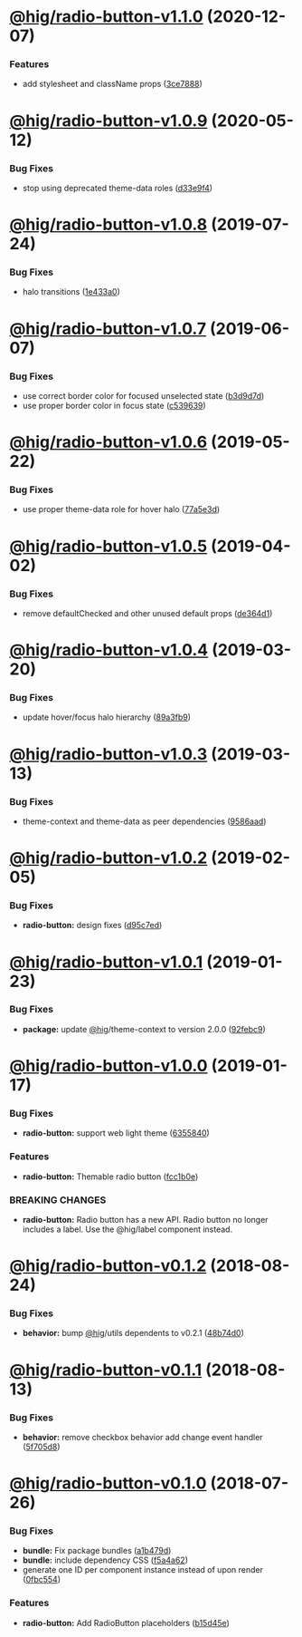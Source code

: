 # [@hig/radio-button-v1.1.0](https://github.com/Autodesk/hig/compare/@hig/radio-button@1.0.9...@hig/radio-button@1.1.0) (2020-12-07)


### Features

* add stylesheet and className props ([3ce7888](https://github.com/Autodesk/hig/commit/3ce7888))

# [@hig/radio-button-v1.0.9](https://github.com/Autodesk/hig/compare/@hig/radio-button@1.0.8...@hig/radio-button@1.0.9) (2020-05-12)


### Bug Fixes

* stop using deprecated theme-data roles ([d33e9f4](https://github.com/Autodesk/hig/commit/d33e9f4))

# [@hig/radio-button-v1.0.8](https://github.com/Autodesk/hig/compare/@hig/radio-button@1.0.7...@hig/radio-button@1.0.8) (2019-07-24)


### Bug Fixes

* halo transitions ([1e433a0](https://github.com/Autodesk/hig/commit/1e433a0))

# [@hig/radio-button-v1.0.7](https://github.com/Autodesk/hig/compare/@hig/radio-button@1.0.6...@hig/radio-button@1.0.7) (2019-06-07)


### Bug Fixes

* use correct border color for focused unselected state ([b3d9d7d](https://github.com/Autodesk/hig/commit/b3d9d7d))
* use proper border color in focus state ([c539639](https://github.com/Autodesk/hig/commit/c539639))

# [@hig/radio-button-v1.0.6](https://github.com/Autodesk/hig/compare/@hig/radio-button@1.0.5...@hig/radio-button@1.0.6) (2019-05-22)


### Bug Fixes

* use proper theme-data role for hover halo ([77a5e3d](https://github.com/Autodesk/hig/commit/77a5e3d))

# [@hig/radio-button-v1.0.5](https://github.com/Autodesk/hig/compare/@hig/radio-button@1.0.4...@hig/radio-button@1.0.5) (2019-04-02)


### Bug Fixes

* remove defaultChecked and other unused default props ([de364d1](https://github.com/Autodesk/hig/commit/de364d1))

# [@hig/radio-button-v1.0.4](https://github.com/Autodesk/hig/compare/@hig/radio-button@1.0.3...@hig/radio-button@1.0.4) (2019-03-20)


### Bug Fixes

* update hover/focus halo hierarchy ([89a3fb9](https://github.com/Autodesk/hig/commit/89a3fb9))

# [@hig/radio-button-v1.0.3](https://github.com/Autodesk/hig/compare/@hig/radio-button@1.0.2...@hig/radio-button@1.0.3) (2019-03-13)


### Bug Fixes

* theme-context and theme-data as peer dependencies ([9586aad](https://github.com/Autodesk/hig/commit/9586aad))

# [@hig/radio-button-v1.0.2](https://github.com/Autodesk/hig/compare/@hig/radio-button@1.0.1...@hig/radio-button@1.0.2) (2019-02-05)


### Bug Fixes

* **radio-button:** design fixes ([d95c7ed](https://github.com/Autodesk/hig/commit/d95c7ed))

# [@hig/radio-button-v1.0.1](https://github.com/Autodesk/hig/compare/@hig/radio-button@1.0.0...@hig/radio-button@1.0.1) (2019-01-23)


### Bug Fixes

* **package:** update [@hig](https://github.com/hig)/theme-context to version 2.0.0 ([92febc9](https://github.com/Autodesk/hig/commit/92febc9))

# [@hig/radio-button-v1.0.0](https://github.com/Autodesk/hig/compare/@hig/radio-button@0.1.2...@hig/radio-button@1.0.0) (2019-01-17)


### Bug Fixes

* **radio-button:** support web light theme ([6355840](https://github.com/Autodesk/hig/commit/6355840))


### Features

* **radio-button:** Themable radio button ([fcc1b0e](https://github.com/Autodesk/hig/commit/fcc1b0e))


### BREAKING CHANGES

* **radio-button:** Radio button has a new API.
Radio button no longer includes a label. Use the @hig/label component instead.

# [@hig/radio-button-v0.1.2](https://github.com/Autodesk/hig/compare/@hig/radio-button@0.1.1...@hig/radio-button@0.1.2) (2018-08-24)


### Bug Fixes

* **behavior:** bump [@hig](https://github.com/hig)/utils dependents to v0.2.1 ([48b74d0](https://github.com/Autodesk/hig/commit/48b74d0))

# [@hig/radio-button-v0.1.1](https://github.com/Autodesk/hig/compare/@hig/radio-button@0.1.0...@hig/radio-button@0.1.1) (2018-08-13)


### Bug Fixes

* **behavior:** remove checkbox behavior add change event handler ([5f705d8](https://github.com/Autodesk/hig/commit/5f705d8))

<a name="@hig/radio-button-v0.1.0"></a>
# [@hig/radio-button-v0.1.0](https://github.com/Autodesk/hig/compare/@hig/radio-button@0.0.0...@hig/radio-button@0.1.0) (2018-07-26)


### Bug Fixes

* **bundle:** Fix package bundles ([a1b479d](https://github.com/Autodesk/hig/commit/a1b479d))
* **bundle:** include dependency CSS ([f5a4a62](https://github.com/Autodesk/hig/commit/f5a4a62))
* generate one ID per component instance instead of upon render ([0fbc554](https://github.com/Autodesk/hig/commit/0fbc554))


### Features

* **radio-button:** Add RadioButton placeholders ([b15d45e](https://github.com/Autodesk/hig/commit/b15d45e))
